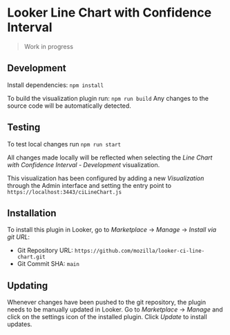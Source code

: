 # Looker Line Chart with Confidence Interval

> Work in progress

## Development

Install dependencies: `npm install`

To build the visualization plugin run: `npm run build`
Any changes to the source code will be automatically detected.

## Testing

To test local changes run `npm run start`

All changes made locally will be reflected when selecting the _Line Chart with Confidence Interval - Development_ visualization.

This visualization has been configured by adding a new _Visualization_ through the Admin interface and setting the entry point to `https://localhost:3443/ciLineChart.js`


## Installation

To install this plugin in Looker, go to _Marketplace_ → _Manage_ → _Install via git URL_:

* Git Repository URL: `https://github.com/mozilla/looker-ci-line-chart.git`
* Git Commit SHA: `main`

## Updating

Whenever changes have been pushed to the git repository, the plugin needs to be manually updated in Looker.
Go to _Marketplace_ → _Manage_ and click on the settings icon of the installed plugin. Click _Update_ to install updates.
